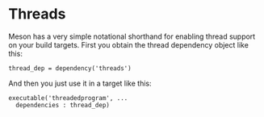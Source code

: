 # Threads 

Meson has a very simple notational shorthand for enabling thread support on your build targets. First you obtain the thread dependency object like this:

```meson
thread_dep = dependency('threads')
```

And then you just use it in a target like this:

```meson
executable('threadedprogram', ...
  dependencies : thread_dep)
```
